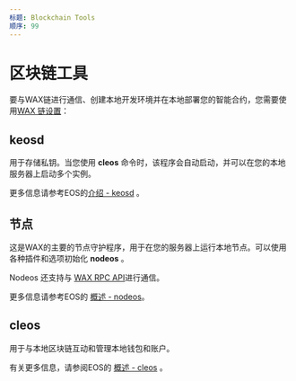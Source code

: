 ```yaml
---
标题: Blockchain Tools
顺序: 99
---
```


# 区块链工具

要与WAX链进行通信、创建本地开发环境并在本地部署您的智能合约，您需要使用[WAX 链设置](//build/dapp-development/wax-blockchain-setup/)：

## keosd

用于存储私钥。当您使用 **cleos** 命令时，该程序会自动启动，并可以在您的本地服务器上启动多个实例。

更多信息请参考EOS的<a href="https://docs.eosnetwork.com/leap/latest/keosd/" target="_blank">介绍 - keosd</a> 。

## 节点 

这是WAX的主要的节点守护程序，用于在您的服务器上运行本地节点。可以使用各种插件和选项初始化 **nodeos** 。

Nodeos 还支持与 [WAX RPC API](/build/api-reference/rpc_api)进行通信。

更多信息请参考EOS的 <a href="https://docs.eosnetwork.com/leap/latest/nodeos/" target="_blank">概述 - nodeos</a>。

## cleos

用于与本地区块链互动和管理本地钱包和账户。

有关更多信息，请参阅EOS的 <a href="https://docs.eosnetwork.com/leap/latest/cleos/" target="_blank">概述 - cleos</a> 。
